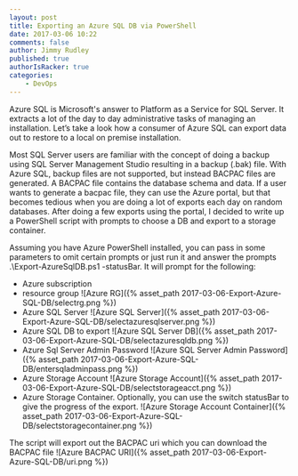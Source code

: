 ```yaml
---
layout: post
title: Exporting an Azure SQL DB via PowerShell  
date: 2017-03-06 10:22
comments: false
author: Jimmy Rudley
published: true
authorIsRacker: true
categories:
    - DevOps
---
```


Azure SQL is Microsoft's answer to Platform as a Service for SQL Server. It extracts a lot of the day to day administrative tasks of managing an installation. Let’s take a look how a consumer of Azure SQL can export data out to restore to a local on premise installation.

<!-- more -->

Most SQL Server users are familiar with the concept of doing a backup using SQL Server Management Studio resulting in a backup (.bak) file. With Azure SQL, backup files are not supported, but instead BACPAC files are generated. A BACPAC file contains the database schema and data. If a user wants to generate a bacpac file, they can use the Azure portal, but that becomes tedious when you are doing a lot of exports each day on random databases. After doing a few exports using the portal, I decided to write up a PowerShell script with prompts to choose a DB and export to a storage container.

Assuming you have Azure PowerShell installed, you can pass in some parameters to omit certain prompts or just run it and answer the prompts .\Export-AzureSqlDB.ps1 -statusBar. It will prompt for the following:
* Azure subscription 
* resource group 
![Azure RG]({% asset_path 2017-03-06-Export-Azure-SQL-DB/selectrg.png %})
* Azure SQL Server
![Azure SQL Server]({% asset_path 2017-03-06-Export-Azure-SQL-DB/selectazuresqlserver.png %})
* Azure SQL DB to export
![Azure SQL Server DB]({% asset_path 2017-03-06-Export-Azure-SQL-DB/selectazuresqldb.png %})
* Azure Sql Server Admin Password
![Azure SQL Server Admin Password]({% asset_path 2017-03-06-Export-Azure-SQL-DB/entersqladminpass.png %})
* Azure Storage Account 
![Azure Storage Account]({% asset_path 2017-03-06-Export-Azure-SQL-DB/selectstorageacct.png %})
* Azure Storage Container. Optionally, you can use the switch statusBar to give the progress of the export.
![Azure Storage Account Container]({% asset_path 2017-03-06-Export-Azure-SQL-DB/selectstoragecontainer.png %})

The script will export out the BACPAC uri which you can download the BACPAC file
![Azure BACPAC URI]({% asset_path 2017-03-06-Export-Azure-SQL-DB/uri.png %})



